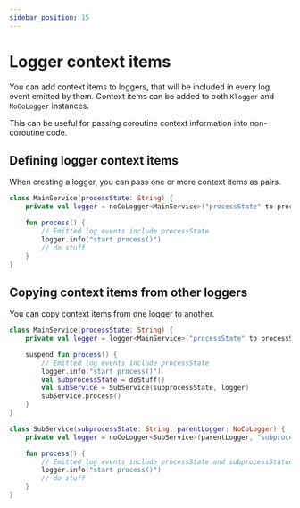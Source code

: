 ```yaml
---
sidebar_position: 15
---
```


# Logger context items

You can add context items to loggers, that will be included in every log event emitted by them.
Context items can be added to both `Klogger` and `NoCoLogger` instances.

This can be useful for passing coroutine context information into non-coroutine code.

## Defining logger context items

When creating a logger, you can pass one or more context items as pairs.

```kotlin
class MainService(processState: String) {
    private val logger = noCoLogger<MainService>("processState" to processState)

    fun process() {
        // Emitted log events include processState
        logger.info("start process()")
        // do stuff
    }
}
```

## Copying context items from other loggers

You can copy context items from one logger to another.

```kotlin
class MainService(processState: String) {
    private val logger = logger<MainService>("processState" to processState)

    suspend fun process() {
        // Emitted log events include processState
        logger.info("start process()")
        val subprocessState = doStuff()
        val subService = SubService(subprocessState, logger)
        subService.process()
    }
}

class SubService(subprocessState: String, parentLogger: NoCoLogger) {
    private val logger = noCoLogger<SubService>(parentLogger, "subprocessState" to subprocessState)

    fun process() {
        // Emitted log events include processState and subprocessStatue
        logger.info("start process()")
        // do stuff
    }
}
```


